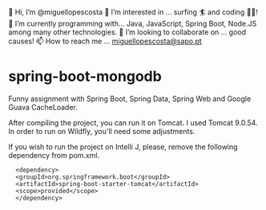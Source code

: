 👋 Hi, I’m @miguellopescosta 👀 I’m interested in ... surfing 🏄 and coding 👨‍💻! 🌱 I’m currently programming with... Java, JavaScript, Spring Boot, Node.JS among many other technologies. 💞️ I’m looking to collaborate on ... good causes! 📫 How to reach me ... miguellopescosta@sapo.pt

# spring-boot-mongodb
Funny assignment with Spring Boot, Spring Data, Spring Web and Google Guava CacheLoader.

After compiling the project, you can run it on Tomcat. I used Tomcat 9.0.54. In order to run on Wildfly, you'll need some adjustments.

If you wish to run the project on Intelli J, please, remove the following dependency from pom.xml.

      <dependency>
      <groupId>org.springframework.boot</groupId>
      <artifactId>spring-boot-starter-tomcat</artifactId>
      <scope>provided</scope>
      </dependency>
      

